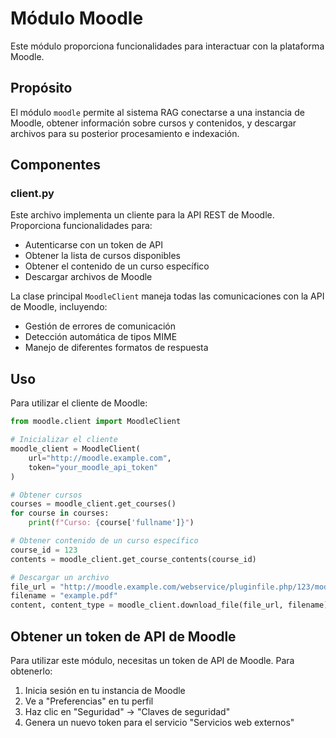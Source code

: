 # Módulo Moodle

Este módulo proporciona funcionalidades para interactuar con la plataforma Moodle.

## Propósito

El módulo `moodle` permite al sistema RAG conectarse a una instancia de Moodle, obtener información sobre cursos y contenidos, y descargar archivos para su posterior procesamiento e indexación.

## Componentes

### client.py

Este archivo implementa un cliente para la API REST de Moodle. Proporciona funcionalidades para:

- Autenticarse con un token de API
- Obtener la lista de cursos disponibles
- Obtener el contenido de un curso específico
- Descargar archivos de Moodle

La clase principal `MoodleClient` maneja todas las comunicaciones con la API de Moodle, incluyendo:

- Gestión de errores de comunicación
- Detección automática de tipos MIME
- Manejo de diferentes formatos de respuesta

## Uso

Para utilizar el cliente de Moodle:

```python
from moodle.client import MoodleClient

# Inicializar el cliente
moodle_client = MoodleClient(
    url="http://moodle.example.com",
    token="your_moodle_api_token"
)

# Obtener cursos
courses = moodle_client.get_courses()
for course in courses:
    print(f"Curso: {course['fullname']}")

# Obtener contenido de un curso específico
course_id = 123
contents = moodle_client.get_course_contents(course_id)

# Descargar un archivo
file_url = "http://moodle.example.com/webservice/pluginfile.php/123/mod_resource/content/1/example.pdf"
filename = "example.pdf"
content, content_type = moodle_client.download_file(file_url, filename)
```

## Obtener un token de API de Moodle

Para utilizar este módulo, necesitas un token de API de Moodle. Para obtenerlo:

1. Inicia sesión en tu instancia de Moodle
2. Ve a "Preferencias" en tu perfil
3. Haz clic en "Seguridad" → "Claves de seguridad"
4. Genera un nuevo token para el servicio "Servicios web externos"